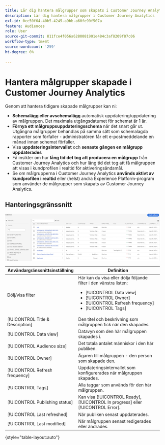 ```yaml
---
title: Lär dig hantera målgrupper som skapats i Customer Journey Analytics
description: Lär dig hantera målgrupper i Customer Journey Analytics
exl-id: 0cc50f64-40b5-4245-a9bb-a60fc90f507a
feature: Audiences
role: User
source-git-commit: 811fce4f056a6280081901e484c3af8209f87c06
workflow-type: tm+mt
source-wordcount: '259'
ht-degree: 0%

---
```


# Hantera målgrupper skapade i Customer Journey Analytics

Genom att hantera tidigare skapade målgrupper kan ni:

* **Schemalägg eller avschemalägg** automatisk uppdatering/uppdatering av målgruppen. Det maximala utgångsdatumet för schemat är 1 år.
* **Förnya ett målgruppsuppdateringsschema** när det snart går ut. Utgångna målgrupper behandlas på samma sätt som schemalagda rapporter som förfaller - administratören får ett e-postmeddelande en månad innan schemat förfaller.
* Visa **uppdateringsintervallet** och **senaste gången en målgrupp uppdaterades**
* Få insikter om hur **lång tid det tog att producera en målgrupp** från Customer Journey Analytics och hur lång tid det tog att få målgruppen att visas i kundprofilen i realtid för aktiveringsändamål.
* Se om målgrupperna i Customer Journey Analytics **används aktivt av kundprofilen i realtid** eller (helst) andra Experience Platform-program som använder de målgrupper som skapats av Customer Journey Analytics.

## Hanteringsgränssnitt

![Publikfönstret visar flera filter.](assets/manage.png)

| Användargränssnittsinställning | Definition |
| --- | --- |
| Dölj/visa filter | Här kan du visa eller dölja följande filter i den vänstra listen: <ul><li>[!UICONTROL Data view]</li><li>[!UICONTROL Owner]</li><li>[!UICONTROL Refresh frequency]</li><li>[!UICONTROL Tags]</li></ul> |
| [!UICONTROL Title & Description] | Den titel och beskrivning som målgruppen fick när den skapades. |
| [!UICONTROL Data view] | Datavyn som den här målgruppen skapades i. |
| [!UICONTROL Audience size] | Det totala antalet människor i den här publiken. |
| [!UICONTROL Owner] | Ägaren till målgruppen - den person som skapade den. |
| [!UICONTROL Refresh frequency] | Uppdateringsintervallet som konfigurerades när målgruppen skapades. |
| [!UICONTROL Tags] | Alla taggar som används för den här målgruppen. |
| [!UICONTROL Publishing status] | Kan visa [!UICONTROL Ready], [!UICONTROL In progress] eller [!UICONTROL Error]. |
| [!UICONTROL  Last refreshed] | När publiken senast uppdaterades. |
| [!UICONTROL Last modified] | När målgruppen senast redigerades eller ändrades. |

{style="table-layout:auto"}
